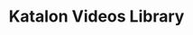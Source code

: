 ---
title: "Katalon Videos Library"
sidebar: katalon_studio_videos_sidebar
root: true
permalink: katalon-studio/videos/
description:
---